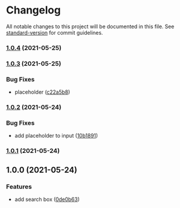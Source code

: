 # Changelog

All notable changes to this project will be documented in this file. See [standard-version](https://github.com/conventional-changelog/standard-version) for commit guidelines.

### [1.0.4](https://github.com/eunjae-lee/search-box/compare/v1.0.3...v1.0.4) (2021-05-25)

### [1.0.3](https://github.com/eunjae-lee/search-box/compare/v1.0.2...v1.0.3) (2021-05-25)


### Bug Fixes

* placeholder ([c22a5b8](https://github.com/eunjae-lee/search-box/commit/c22a5b8f42e6d1c70cab9b9510d2b8b640d1a81e))

### [1.0.2](https://github.com/eunjae-lee/search-box/compare/v1.0.1...v1.0.2) (2021-05-24)


### Bug Fixes

* add placeholder to input ([10b1891](https://github.com/eunjae-lee/search-box/commit/10b189104082d77f6724d6f3fcdaa82f6d851d23))

### [1.0.1](https://github.com/eunjae-lee/search-box/compare/v1.0.0...v1.0.1) (2021-05-24)

## 1.0.0 (2021-05-24)


### Features

* add search box ([0de0b63](https://github.com/eunjae-lee/search-box/commit/0de0b63193d9901ab52acce1bcfb70c1330b7943))
